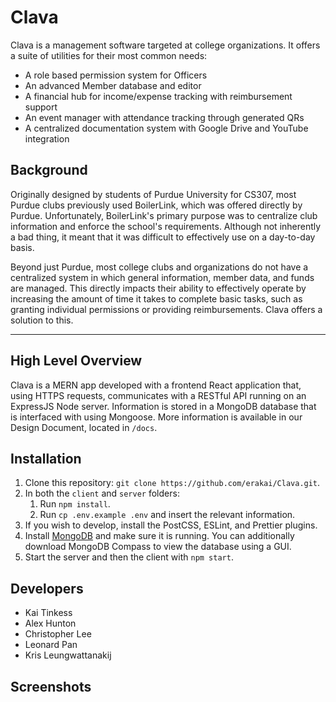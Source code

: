# Clava

Clava is a management software targeted at college organizations. It offers a suite of utilities for their most common needs:
- A role based permission system for Officers
- An advanced Member database and editor
- A financial hub for income/expense tracking with reimbursement support
- An event manager with attendance tracking through generated QRs
- A centralized documentation system with Google Drive and YouTube integration

## Background

Originally designed by students of Purdue University for CS307, most Purdue clubs previously used BoilerLink, which was offered directly by Purdue. Unfortunately, BoilerLink's primary purpose was to centralize club information and enforce
the school's requirements. Although not inherently a bad thing, it meant that it was difficult to effectively
use on a day-to-day basis.

Beyond just Purdue, most college clubs and organizations do not have a centralized system in which general information, member data, and funds are managed. This 
directly impacts their ability to effectively operate by increasing the amount 
of time it takes to complete basic tasks, such as granting individual 
permissions or providing reimbursements. Clava offers a solution to this.

---

## High Level Overview

Clava is a MERN app developed with a frontend React application that, using HTTPS requests, communicates with a RESTful API running on an ExpressJS Node server. Information is stored in a MongoDB database that is interfaced with using Mongoose. More information is available in our Design Document, located in `/docs`.

## Installation
1. Clone this repository: `git clone https://github.com/erakai/Clava.git`.
2. In both the `client` and `server` folders:
   1. Run `npm install`.
   2. Run `cp .env.example .env` and insert the relevant information.
3. If you wish to develop, install the PostCSS, ESLint, and Prettier plugins.
4. Install [MongoDB](https://www.mongodb.com) and make sure it is running. You can additionally download MongoDB Compass to view the database using a GUI.
5. Start the server and then the client with `npm start`.

## Developers
- Kai Tinkess
- Alex Hunton
- Christopher Lee
- Leonard Pan
- Kris Leungwattanakij

## Screenshots
